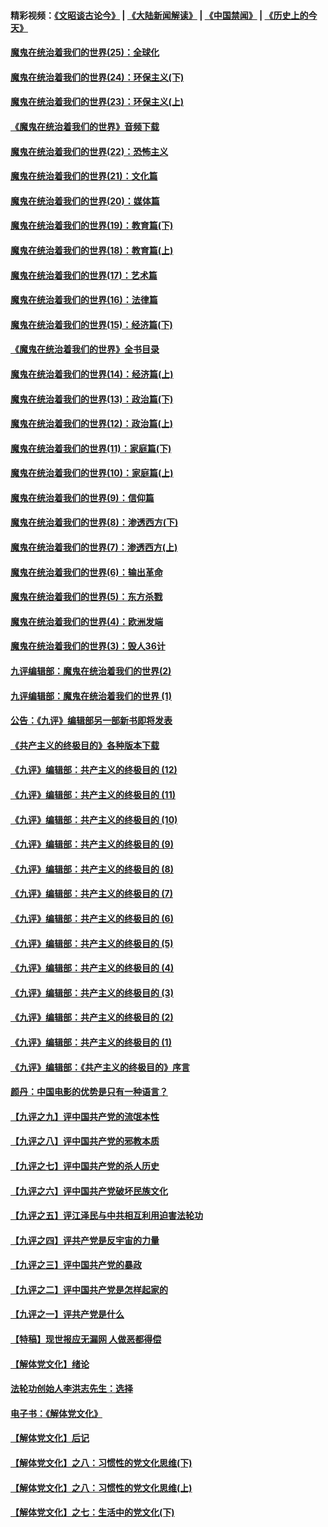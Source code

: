 #### 精彩视频：[《文昭谈古论今》](https://github.com/gfw-breaker/wenzhao/blob/master/README.md?t=12021831) | [《大陆新闻解读》](https://github.com/gfw-breaker/ntdtv-comedy/blob/master/README.md?t=12021831) | [《中国禁闻》](https://github.com/gfw-breaker/ntdtv-news/blob/master/README.md?t=12021831) | [《历史上的今天》](https://github.com/gfw-breaker/today-in-history/blob/master/README.md?t=12021831) 

#### [魔鬼在统治着我们的世界(25)：全球化](../pages/nsc422/n10788205.md?t=12021831) 

#### [魔鬼在统治着我们的世界(24)：环保主义(下)](../pages/nsc422/n10695307.md?t=12021831) 

#### [魔鬼在统治着我们的世界(23)：环保主义(上)](../pages/nsc422/n10688613.md?t=12021831) 

#### [《魔鬼在统治着我们的世界》音频下载](../pages/nsc422/n10635553.md?t=12021831) 

#### [魔鬼在统治着我们的世界(22)：恐怖主义](../pages/nsc422/n10614727.md?t=12021831) 

#### [魔鬼在统治着我们的世界(21)：文化篇](../pages/nsc422/n10597706.md?t=12021831) 

#### [魔鬼在统治着我们的世界(20)：媒体篇](../pages/nsc422/n10586579.md?t=12021831) 

#### [魔鬼在统治着我们的世界(19)：教育篇(下)](../pages/nsc422/n10564808.md?t=12021831) 

#### [魔鬼在统治着我们的世界(18)：教育篇(上)](../pages/nsc422/n10526970.md?t=12021831) 

#### [魔鬼在统治着我们的世界(17)：艺术篇](../pages/nsc422/n10499093.md?t=12021831) 

#### [魔鬼在统治着我们的世界(16)：法律篇](../pages/nsc422/n10485969.md?t=12021831) 

#### [魔鬼在统治着我们的世界(15)：经济篇(下)](../pages/nsc422/n10469975.md?t=12021831) 

#### [《魔鬼在统治着我们的世界》全书目录](../pages/nsc422/n10464261.md?t=12021831) 

#### [魔鬼在统治着我们的世界(14)：经济篇(上)](../pages/nsc422/n10457370.md?t=12021831) 

#### [魔鬼在统治着我们的世界(13)：政治篇(下)](../pages/nsc422/n10448270.md?t=12021831) 

#### [魔鬼在统治着我们的世界(12)：政治篇(上)](../pages/nsc422/n10444576.md?t=12021831) 

#### [魔鬼在统治着我们的世界(11)：家庭篇(下)](../pages/nsc422/n10440961.md?t=12021831) 

#### [魔鬼在统治着我们的世界(10)：家庭篇(上)](../pages/nsc422/n10435448.md?t=12021831) 

#### [魔鬼在统治着我们的世界(9)：信仰篇](../pages/nsc422/n10432159.md?t=12021831) 

#### [魔鬼在统治着我们的世界(8)：渗透西方(下)](../pages/nsc422/n10429603.md?t=12021831) 

#### [魔鬼在统治着我们的世界(7)：渗透西方(上)](../pages/nsc422/n10426013.md?t=12021831) 

#### [魔鬼在统治着我们的世界(6)：输出革命](../pages/nsc422/n10421536.md?t=12021831) 

#### [魔鬼在统治着我们的世界(5)：东方杀戮](../pages/nsc422/n10417707.md?t=12021831) 

#### [魔鬼在统治着我们的世界(4)：欧洲发端](../pages/nsc422/n10414890.md?t=12021831) 

#### [魔鬼在统治着我们的世界(3)：毁人36计](../pages/nsc422/n10411583.md?t=12021831) 

#### [九评编辑部：魔鬼在统治着我们的世界(2)](../pages/nsc422/n10410036.md?t=12021831) 

#### [九评编辑部：魔鬼在统治着我们的世界 (1)](../pages/nsc422/n10406825.md?t=12021831) 

#### [公告：《九评》编辑部另一部新书即将发表](../pages/nsc422/n10405104.md?t=12021831) 

#### [《共产主义的终极目的》各种版本下载](../pages/nsc422/n10022138.md?t=12021831) 

#### [《九评》编辑部：共产主义的终极目的 (12)](../pages/nsc422/n9933272.md?t=12021831) 

#### [《九评》编辑部：共产主义的终极目的 (11)](../pages/nsc422/n9924973.md?t=12021831) 

#### [《九评》编辑部：共产主义的终极目的 (10)](../pages/nsc422/n9920883.md?t=12021831) 

#### [《九评》编辑部：共产主义的终极目的 (9)](../pages/nsc422/n9916363.md?t=12021831) 

#### [《九评》编辑部：共产主义的终极目的 (8)](../pages/nsc422/n9912488.md?t=12021831) 

#### [《九评》编辑部：共产主义的终极目的 (7)](../pages/nsc422/n9901176.md?t=12021831) 

#### [《九评》编辑部：共产主义的终极目的 (6)](../pages/nsc422/n9899359.md?t=12021831) 

#### [《九评》编辑部：共产主义的终极目的 (5)](../pages/nsc422/n9893174.md?t=12021831) 

#### [《九评》编辑部：共产主义的终极目的 (4)](../pages/nsc422/n9891246.md?t=12021831) 

#### [《九评》编辑部：共产主义的终极目的 (3)](../pages/nsc422/n9879879.md?t=12021831) 

#### [《九评》编辑部：共产主义的终极目的 (2)](../pages/nsc422/n9876205.md?t=12021831) 

#### [《九评》编辑部：共产主义的终极目的 (1)](../pages/nsc422/n9865857.md?t=12021831) 

#### [《九评》编辑部：《共产主义的终极目的》序言](../pages/nsc422/n9862666.md?t=12021831) 

#### [颜丹：中国电影的优势是只有一种语言？](../pages/nsc422/n9583062.md?t=12021831) 

#### [【九评之九】评中国共产党的流氓本性](../pages/nsc422/n737542.md?t=12021831) 

#### [【九评之八】评中国共产党的邪教本质](../pages/nsc422/n735942.md?t=12021831) 

#### [【九评之七】评中国共产党的杀人历史](../pages/nsc422/n733806.md?t=12021831) 

#### [【九评之六】评中国共产党破坏民族文化](../pages/nsc422/n731667.md?t=12021831) 

#### [【九评之五】评江泽民与中共相互利用迫害法轮功](../pages/nsc422/n730058.md?t=12021831) 

#### [【九评之四】评共产党是反宇宙的力量](../pages/nsc422/n727814.md?t=12021831) 

#### [【九评之三】评中国共产党的暴政](../pages/nsc422/n725597.md?t=12021831) 

#### [【九评之二】评中国共产党是怎样起家的](../pages/nsc422/n723946.md?t=12021831) 

#### [【九评之一】评共产党是什么](../pages/nsc422/n722529.md?t=12021831) 

#### [【特稿】现世报应无漏网 人做恶都得偿](../pages/nsc422/n4215167.md?t=12021831) 

#### [【解体党文化】绪论](../pages/nsc422/n1449356.md?t=12021831) 

#### [法轮功创始人李洪志先生：选择](../pages/nsc422/n3580738.md?t=12021831) 

#### [电子书：《解体党文化》](../pages/nsc422/n1573484.md?t=12021831) 

#### [【解体党文化】后记](../pages/nsc422/n1531999.md?t=12021831) 

#### [【解体党文化】之八：习惯性的党文化思维(下)](../pages/nsc422/n1526477.md?t=12021831) 

#### [【解体党文化】之八：习惯性的党文化思维(上)](../pages/nsc422/n1520631.md?t=12021831) 

#### [【解体党文化】之七：生活中的党文化(下)](../pages/nsc422/n1513446.md?t=12021831) 

